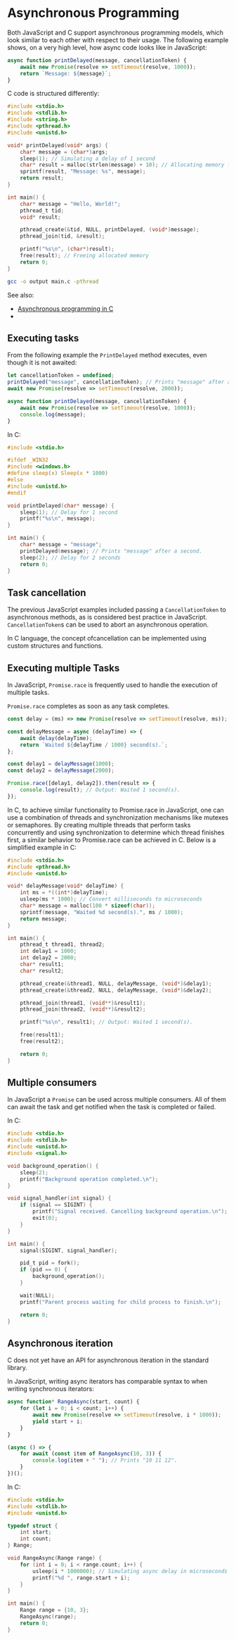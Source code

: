 # Asynchronous Programming

Both JavaScript and C support asynchronous programming models, which look similar to each other with respect to their usage. The following example shows, on a very high level, how async code looks like in JavaScript:

```js
async function printDelayed(message, cancellationToken) {
    await new Promise(resolve => setTimeout(resolve, 1000));
    return `Message: ${message}`;
}
```

C code is structured differently:

```c
#include <stdio.h>
#include <stdlib.h>
#include <string.h>
#include <pthread.h>
#include <unistd.h>

void* printDelayed(void* args) {
    char* message = (char*)args;
    sleep(1); // Simulating a delay of 1 second
    char* result = malloc(strlen(message) + 10); // Allocating memory for the result
    sprintf(result, "Message: %s", message);
    return result;
}

int main() {
    char* message = "Hello, World!";
    pthread_t tid;
    void* result;

    pthread_create(&tid, NULL, printDelayed, (void*)message);
    pthread_join(tid, &result);

    printf("%s\n", (char*)result);
    free(result); // Freeing allocated memory
    return 0;
}
```

```bash
gcc -o output main.c -pthread
```
See also:

- [Asynchronous programming in C]
- 
[Asynchronous programming in C]: https://hackaday.com/2019/09/24/asynchronous-routines-for-c/

## Executing tasks

From the following example the `PrintDelayed` method executes, even though it is not awaited:

```js
let cancellationToken = undefined; 
printDelayed("message", cancellationToken); // Prints "message" after a second.
await new Promise(resolve => setTimeout(resolve, 2000));

async function printDelayed(message, cancellationToken) {
    await new Promise(resolve => setTimeout(resolve, 1000));
    console.log(message);
}
```

In C:

```c
#include <stdio.h>

#ifdef _WIN32
#include <windows.h>
#define sleep(x) Sleep(x * 1000)
#else
#include <unistd.h>
#endif

void printDelayed(char* message) {
    sleep(1); // Delay for 1 second
    printf("%s\n", message);
}

int main() {
    char* message = "message";
    printDelayed(message); // Prints "message" after a second.
    sleep(2); // Delay for 2 seconds
    return 0;
}
```

## Task cancellation

The previous JavaScript examples included passing a `CancellationToken` to asynchronous methods, as is considered best practice in JavaScript. `CancellationToken`s can be used to abort an asynchronous operation.

In C language, the concept ofcancellation  can be implemented using custom structures and functions.

## Executing multiple Tasks

In JavaScript, `Promise.race` is frequently used to handle the execution of multiple tasks.

`Promise.race` completes as soon as any task completes. 

```js
const delay = (ms) => new Promise(resolve => setTimeout(resolve, ms));

const delayMessage = async (delayTime) => {
    await delay(delayTime);
    return `Waited ${delayTime / 1000} second(s).`;
};

const delay1 = delayMessage(1000);
const delay2 = delayMessage(2000);

Promise.race([delay1, delay2]).then(result => {
    console.log(result); // Output: Waited 1 second(s).
});
```

In C, to achieve similar functionality to Promise.race in JavaScript, one can use a combination of threads and synchronization mechanisms like mutexes or semaphores. By creating multiple threads that perform tasks concurrently and using synchronization to determine which thread finishes first, a similar behavior to Promise.race can be achieved in C. Below is a simplified example in C:

```c
#include <stdio.h>
#include <pthread.h>
#include <unistd.h>

void* delayMessage(void* delayTime) {
    int ms = *((int*)delayTime);
    usleep(ms * 1000); // Convert milliseconds to microseconds
    char* message = malloc(100 * sizeof(char));
    sprintf(message, "Waited %d second(s).", ms / 1000);
    return message;
}

int main() {
    pthread_t thread1, thread2;
    int delay1 = 1000;
    int delay2 = 2000;
    char* result1;
    char* result2;

    pthread_create(&thread1, NULL, delayMessage, (void*)&delay1);
    pthread_create(&thread2, NULL, delayMessage, (void*)&delay2);

    pthread_join(thread1, (void**)&result1);
    pthread_join(thread2, (void**)&result2);

    printf("%s\n", result1); // Output: Waited 1 second(s).

    free(result1);
    free(result2);

    return 0;
}
```

## Multiple consumers

In JavaScript a `Promise` can be used across multiple consumers. All of them can await the task and get notified when the task is completed or failed. 

In C:

```c
#include <stdio.h>
#include <stdlib.h>
#include <unistd.h>
#include <signal.h>

void background_operation() {
    sleep(2);
    printf("Background operation completed.\n");
}

void signal_handler(int signal) {
    if (signal == SIGINT) {
        printf("Signal received. Cancelling background operation.\n");
        exit(0);
    }
}

int main() {
    signal(SIGINT, signal_handler);

    pid_t pid = fork();
    if (pid == 0) {
        background_operation();
    }

    wait(NULL);
    printf("Parent process waiting for child process to finish.\n");

    return 0;
}
```

## Asynchronous iteration

C does not yet have an API for asynchronous iteration in the standard library.

In JavaScript, writing async iterators has comparable syntax to when writing synchronous iterators:

```js
async function* RangeAsync(start, count) {
    for (let i = 0; i < count; i++) {
        await new Promise(resolve => setTimeout(resolve, i * 1000));
        yield start + i;
    }
}

(async () => {
    for await (const item of RangeAsync(10, 3)) {
        console.log(item + " "); // Prints "10 11 12".
    }
})();
```

In C:

```c
#include <stdio.h>
#include <stdlib.h>
#include <unistd.h>

typedef struct {
    int start;
    int count;
} Range;

void RangeAsync(Range range) {
    for (int i = 0; i < range.count; i++) {
        usleep(i * 1000000); // Simulating async delay in microseconds
        printf("%d ", range.start + i);
    }
}

int main() {
    Range range = {10, 3};
    RangeAsync(range);
    return 0;
}
```